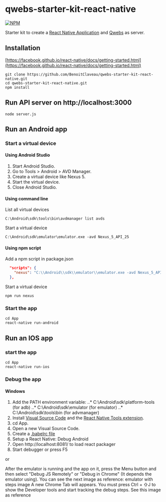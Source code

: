 # qwebs-starter-kit-react-native

 [![NPM][npm-image]][npm-url]
 
Starter kit to create a [React Native Application](https://github.com/facebook/react-native) and [Qwebs](https://www.npmjs.com/package/qwebs) as server.

## Installation

[https://facebook.github.io/react-native/docs/getting-started.html](https://facebook.github.io/react-native/docs/getting-started.html)

```shell
git clone https://github.com/BenoitClaveau/qwebs-starter-kit-react-native.git
cd qwebs-starter-kit-react-native.git
npm install
```

## Run API server on http://localhost:3000

```shell
node server.js
```

## Run an Android app

### Start a virtual device

#### Using Android Studio

1. Start Android Studio.
2. Go to Tools > Android > AVD Manager.
3. Create a virtual device like Nexus 5.
4. Start the virtual device.
5. Close Android Studio.

#### Using command line

List all virtual devices

```shell
C:\Android\sdk\tools\bin\avdmanager list avds
```

Start a virtual device

```shell
C:\Android\sdk\emulator\emulator.exe -avd Nexus_5_API_25
```

#### Using npm script

Add a npm script in package.json

```json
  "scripts": {
    "nexus": "C:\\Android\\sdk\\emulator\\emulator.exe -avd Nexus_5_API_25"
  },
```

Start a virtual device

```shell
npm run nexus
```

### Start the app

```shell
cd App
react-native run-android
```

## Run an IOS app

### start the app

```shell
cd App
react-native run-ios
```

### Debug the app

#### Windows

1. Add the PATH environment variable:
..* C:\Android\sdk\platform-tools (for adb)
..* C:\Android\sdk\emulator (for emulator)
..* C:\Android\sdk\tools\bin (for advmanager)
2. Install [Visual Source Code](https://code.visualstudio.com) and the [React Native Tools extension](https://github.com/Microsoft/vscode-react-native).
3. cd App.
4. Open a new Visual Source Code.
5. Create a [.babelrc file](https://github.com/Microsoft/vscode-react-native)
6. Setup a React Native: Debug Android
7. Open http://localhost:8081/ to load react packager
8. Start debugger or press F5

or

After the emulator is running and the app on it, press the Menu button and then select "Debug JS Remotely" or "Debug in Chrome" (It depends the emulator using). You can see the next image as reference: emulator with steps image
A new Chrome Tab will appears. You must press Ctrl + ⇧J to show the Developer tools and start tracking the debug steps. See this image as reference

[npm-image]: https://img.shields.io/npm/v/qwebs-starter-kit-react-native.svg
[npm-url]: https://npmjs.org/package/qwebs-starter-kit-react-native
